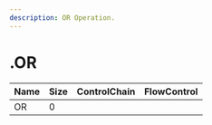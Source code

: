 ```yaml
---
description: OR Operation.
---
```


# .OR

| Name | Size | ControlChain | FlowControl |
| :--- | :--- | :--- | :--- |
| OR | 0 |  |  |
